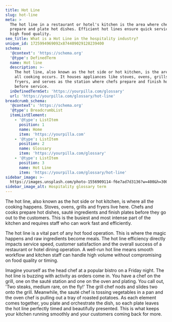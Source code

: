 ```yaml
---
title: Hot Line
slug: hot-line
meta: >
  The hot line in a restaurant or hotel's kitchen is the area where chefs
  prepare and plate hot dishes. Efficient hot lines ensure quick service and
  high food quality.
seo_title: What is a Hot Line in the hospitality industry?
unique_id: 1725994969092x874409029128239400
schema:
  '@context': 'https://schema.org'
  '@type': DefinedTerm
  name: Hot line
  description: >-
    The hot line, also known as the hot side or hot kitchen, is the area where
    all cooking occurs. It houses appliances like stoves, ovens, grills, and
    fryers, and serves as the station where chefs prepare and finish hot dishes
    before service.
  inDefinedTermSet: 'https://yourpilla.com/glossary'
  url: 'https://yourpilla.com/glossary/hot-line'
breadcrumb_schema:
  '@context': 'https://schema.org'
  '@type': BreadcrumbList
  itemListElement:
    - '@type': ListItem
      position: 1
      name: Home
      item: 'https://yourpilla.com'
    - '@type': ListItem
      position: 2
      name: Glossary
      item: 'https://yourpilla.com/glossary'
    - '@type': ListItem
      position: 3
      name: Hot Line
      item: 'https://yourpilla.com/glossary/hot-line'
sidebar_image: >-
  https://images.unsplash.com/photo-1556909114-f6e7ad7d3136?w=400&h=300&fit=crop&auto=format
sidebar_image_alt: Hospitality glossary term
---
```

The hot line, also known as the hot side or hot kitchen, is where all the cooking happens. Stoves, ovens, grills and fryers live here. Chefs and cooks prepare hot dishes, sauté ingredients and finish plates before they go out to the customers. This is the busiest and most intense part of the kitchen and requires staff who can work fast and efficiently.

The hot line is a vital part of any hot food operation. This is where the magic happens and raw ingredients become meals. The hot line efficiency directly impacts service speed, customer satisfaction and the overall success of a restaurant or hotel dining operation. A well-run hot line means smooth workflow and kitchen staff can handle high volume without compromising on food quality or timing.

Imagine yourself as the head chef at a popular bistro on a Friday night. The hot line is buzzing with activity as orders come in. You have a chef on the grill, one on the sauté station and one on the oven and plating. You call out, 'Two steaks, medium rare, on the fly!' The grill chef nods and slides two onto the grill. Meanwhile, the sauté chef is tossing vegetables in a pan and the oven chef is pulling out a tray of roasted potatoes. As each element comes together, you plate and orchestrate the dish, so each plate leaves the hot line perfectly timed and beautifully presented. This is what keeps your kitchen running smoothly and your customers coming back for more.
